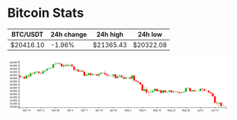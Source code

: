 # Bitcoin Stats

BTC/USDT|24h change|24h high|24h low|
|---|---|---|---|
|$20416.10|-1.96%|$21365.43|$20322.08|

<img src="./chart.svg">
